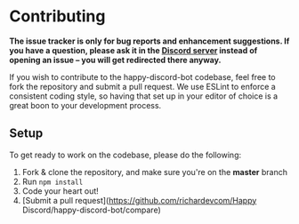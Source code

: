 # Contributing

**The issue tracker is only for bug reports and enhancement suggestions. If you have a question, please ask it in the [Discord server](https://discord.gg/4NE4bk7) instead of opening an issue – you will get redirected there anyway.**

If you wish to contribute to the happy-discord-bot codebase, feel free to fork the repository and submit a
pull request. We use ESLint to enforce a consistent coding style, so having that set up in your editor of choice
is a great boon to your development process.

## Setup

To get ready to work on the codebase, please do the following:

1. Fork & clone the repository, and make sure you're on the **master** branch
2. Run `npm install`
3. Code your heart out!
4. [Submit a pull request](https://github.com/richardevcom/Happy Discord/happy-discord-bot/compare)
